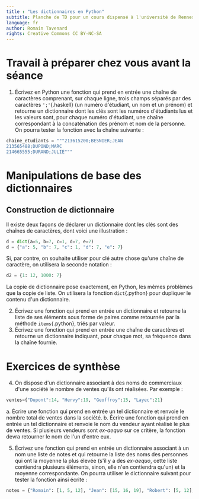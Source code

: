 ```yaml
---
title : "Les dictionnaires en Python"
subtitle: Planche de TD pour un cours dispensé à l'université de Rennes 2
language: fr
author: Romain Tavenard
rights: Creative Commons CC BY-NC-SA
---
```


# Travail à préparer chez vous avant la séance
1. Écrivez en Python une fonction qui prend en entrée une chaîne de caractères comprenant, sur chaque ligne, trois champs séparés par des caractères `';'`{.haskell} (un numéro d'étudiant, un nom et un prénom) et retourne un dictionnaire dont les clés sont les numéros d'étudiants lus et les valeurs sont, pour chaque numéro d'étudiant, une chaîne correspondant à la concaténation des prénom et nom de la personne. On pourra tester la fonction avec la chaîne suivante :
```python
chaine_etudiants = """213615200;BESNIER;JEAN
213565488;DUPOND;MARC
214665555;DURAND;JULIE"""
```

# Manipulations de base des dictionnaires

## Construction de dictionnaire
Il existe deux façons de déclarer un dictionnaire dont les clés sont des chaînes de caractères, dont voici une illustration :
```python
d = dict(a=5, b=7, c=1, d=7, e=7)
d = {"a": 5, "b": 7, "c": 1, "d": 7, "e": 7}
```

Si, par contre, on souhaite utiliser pour clé autre chose qu'une chaîne de caractère, on utilisera la seconde notation :
```python
d2 = {1: 12, 1000: 7}
```

La copie de dictionnaire pose exactement, en Python, les mêmes problèmes que la copie de liste.
On utilisera la fonction `dict`{.python} pour dupliquer le contenu d'un dictionnaire.

2. Écrivez une fonction qui prend en entrée un dictionnaire et retourne la liste de ses éléments sous forme de paires comme retournée par la méthode `items`{.python}, triés par valeur.
3. Écrivez une fonction qui prend en entrée une chaîne de caractères et retourne un dictionnaire indiquant, pour chaque mot, sa fréquence dans la chaîne fournie.

# Exercices de synthèse
4. On dispose d'un dictionnaire associant à des noms de commerciaux d'une société le nombre de ventes qu'ils ont réalisées.
Par exemple :
```python
ventes={"Dupont":14, "Hervy":19, "Geoffroy":15, "Layec":21}
```
a. Écrire une fonction qui prend en entrée un tel dictionnaire et renvoie le nombre total de ventes dans la société.
b. Écrire une fonction qui prend en entrée un tel dictionnaire et renvoie le nom du vendeur ayant réalisé le plus de ventes. Si plusieurs vendeurs sont _ex-aequo_ sur ce critère, la fonction devra retourner le nom de l'un d'entre eux.

5. Écrivez une fonction qui prend en entrée un dictionnaire associant à un nom une liste de notes et qui retourne la liste des noms des personnes qui ont la moyenne la plus élevée (s'il y a des _ex-aequo_, cette liste contiendra plusieurs éléments, sinon, elle n'en contiendra qu'un) et la moyenne correspondante.
On pourra utiliser le dictionnaire suivant pour tester la fonction ainsi écrite :
```python
notes = {"Romain": [1, 5, 12], "Jean": [15, 16, 19], "Robert": [5, 12], "Michel": []}
```
